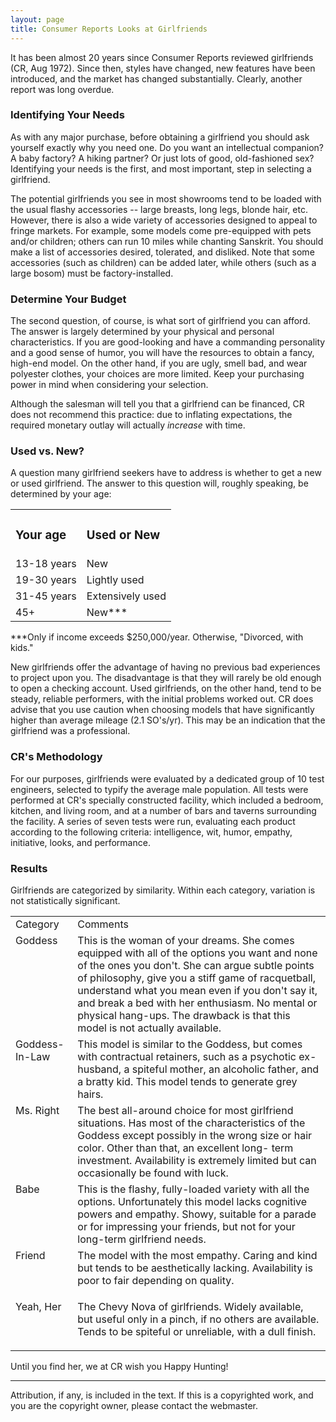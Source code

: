 ```yaml
---
layout: page
title: Consumer Reports Looks at Girlfriends
---
```

 
It has been almost 20 years since Consumer Reports reviewed 
girlfriends (CR, Aug 1972). Since then, styles have changed, new features have 
been introduced, and the market has changed substantially. Clearly, another 
report was long overdue.</p>

### Identifying Your Needs

As with any major purchase, before obtaining a girlfriend you 
should ask yourself exactly why you need one. Do you want an intellectual companion? 
A baby factory? A hiking partner? Or just lots of good, old-fashioned sex? Identifying 
your needs is the first, and most important, step in selecting a girlfriend. 
</p>

The potential girlfriends you see in most showrooms tend to be 
loaded with the usual flashy accessories -- large breasts, long legs, blonde 
hair, etc. However, there is also a wide variety of accessories designed to 
appeal to fringe markets. For example, some models come pre-equipped with pets 
and/or children; others can run 10 miles while chanting Sanskrit. You should 
make a list of accessories desired, tolerated, and disliked. Note that some 
accessories (such as children) can be added later, while others (such as a large 
bosom) must be factory-installed.</p>

### Determine Your Budget

The second question, of course, is what sort of girlfriend you 
can afford. The answer is largely determined by your physical and personal characteristics. 
If you are good-looking and have a commanding personality and a good sense of 
humor, you will have the resources to obtain a fancy, high-end model. On the 
other hand, if you are ugly, smell bad, and wear polyester clothes, your choices 
are more limited. Keep your purchasing power in mind when considering your selection.</p>

Although the salesman will tell you that a girlfriend can be 
financed, CR does not recommend this practice: due to inflating expectations, 
the required monetary outlay will actually *increase* with time.</p>

### Used vs. New?

A question many girlfriend seekers have to address is whether 
to get a new or used girlfriend. The answer to this question will, roughly speaking, 
be determined by your age:</p>

<table>
<tr> 
  <td> 
    <h3>Your age</h3>
  </td>
  <td> 
    <h3>Used or New</h3>
  </td>
</tr>
<tr> 
  <td class="words">13-18 years</td>
  <td class="words">New</td>
</tr>
<tr> 
  <td class="words">19-30 years</td>
  <td class="words">Lightly used</td>
</tr>
<tr> 
  <td class="words">31-45 years</td>
  <td class="words">Extensively used</td>
</tr>
<tr> 
  <td class="words">45+</td>
  <td class="words">New***</td>
</tr>
</table>

 ***Only if income exceeds $250,000/year. Otherwise, "Divorced, 
with kids."</p>

 New girlfriends offer the advantage of having no previous bad 
experiences to project upon you. The disadvantage is that they will rarely be 
old enough to open a checking account. Used girlfriends, on the other hand, 
tend to be steady, reliable performers, with the initial problems worked out. 
CR does advise that you use caution when choosing models that have significantly 
higher than average mileage (2.1 SO's/yr). This may be an indication that the 
girlfriend was a professional.</p>
<h3>CR's Methodology</h3>

 For our purposes, girlfriends were evaluated by a dedicated 
group of 10 test engineers, selected to typify the average male population. 
All tests were performed at CR's specially constructed facility, which included 
a bedroom, kitchen, and living room, and at a number of bars and taverns surrounding 
the facility. A series of seven tests were run, evaluating each product according 
to the following criteria: intelligence, wit, humor, empathy, initiative, looks, 
and performance.</p>
<h3>Results</h3>

Girlfriends are categorized by similarity. Within each category, 
variation is not statistically significant.</p>
<table>
<tr> 
  <td class="words" align="left" valign="top">Category</td>
  <td class="words" valign="top" align="left">Comments</td>
</tr>
<tr> 
  <td class="words" align="left" valign="top">Goddess</td>
  <td class="words" valign="top" align="left">This is the woman of your dreams. 
    She comes equipped with all of the options you want and none of the ones 
    you don't. She can argue subtle points of philosophy, give you a stiff game 
    of racquetball, understand what you mean even if you don't say it, and break 
    a bed with her enthusiasm. No mental or physical hang-ups. The drawback 
    is that this model is not actually available.</td>
</tr>
<tr> 
  <td class="words" align="left" valign="top">Goddess-In-Law</td>
  <td class="words" valign="top" align="left">This model is similar to the Goddess, 
    but comes with contractual retainers, such as a psychotic ex-husband, a 
    spiteful mother, an alcoholic father, and a bratty kid. This model tends 
    to generate grey hairs.</td>
</tr>
<tr> 
  <td class="words" align="left" valign="top">Ms. Right </td>
  <td class="words" valign="top" align="left">The best all-around choice for 
    most girlfriend situations. Has most of the characteristics of the Goddess 
    except possibly in the wrong size or hair color. Other than that, an excellent 
    long- term investment. Availability is extremely limited but can occasionally 
    be found with luck.</td>
</tr>
<tr> 
  <td class="words" align="left" valign="top">Babe</td>
  <td class="words" valign="top" align="left">This is the flashy, fully-loaded 
    variety with all the options. Unfortunately this model lacks cognitive powers 
    and empathy. Showy, suitable for a parade or for impressing your friends, 
    but not for your long-term girlfriend needs.</td>
</tr>
<tr> 
  <td class="words" align="left" valign="top">Friend</td>
  <td class="words" valign="top" align="left">The model with the most empathy. 
    Caring and kind but tends to be aesthetically lacking. Availability is poor 
    to fair depending on quality.</td>
</tr>
<tr> 
  <td class="words" align="left" valign="top"> 
    <p>Yeah, Her </p>
  </td>
  <td valign="top" align="left"> 
    
The Chevy Nova of girlfriends. Widely available, but useful 
      only in a pinch, if no others are available. Tends to be spiteful or unreliable, 
      with a dull finish.</p>
  </td>
</tr>
</table>

Until you find her, we at CR wish you Happy Hunting!</p>
 
<hr noshade width="100%" size="1">
<span class="footer"> Attribution, if any, is included in the text. If this is 
a copyrighted work, and you are the copyright owner, please contact the webmaster.</span> 


